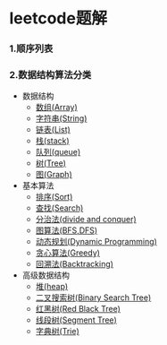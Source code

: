 # leetcode题解
### 1.顺序列表 ###
### 2.数据结构算法分类 ###
+ 数据结构
  + [数组(Array)](./Data%20Structure/1.Array)
  + [字符串(String)](./Data%20Structure/2.String)
  + [链表(List)](./Data%20Structure/3.List)
  + [栈(stack)](./Data%20Structure/4.Stack)
  + [队列(queue)](./Data%20Structure/5.Queue)
  + [树(Tree)](./Data%20Structure/6.Tree)
  + [图(Graph)](./Data%20Structure/7.Graph)
+ 基本算法
  + [排序(Sort)](./Algorithms/1.Sort)
  + [查找(Search)](./Algorithms/2.Search)
  + [分治法(divide and conquer)](./Algorithms/3.Divide%20and%20Conquer)
  + [图算法(BFS,DFS)](./Algorithms/4.Graph/README.md)
  + [动态规划(Dynamic Programming)](./Algorithms/5.Dynamic%20Programming)
  + [贪心算法(Greedy)](./Algorithms/6.Greedy)
  + [回溯法(Backtracking)](./Algorithms/7.Backtracking)
+ 高级数据结构
  + [堆(heap)]()
  + [二叉搜索树(Binary Search Tree)]()
  + [红黑树(Red Black Tree)]()
  + [线段树(Segment Tree)]()
  + [字典树(Trie)]()

